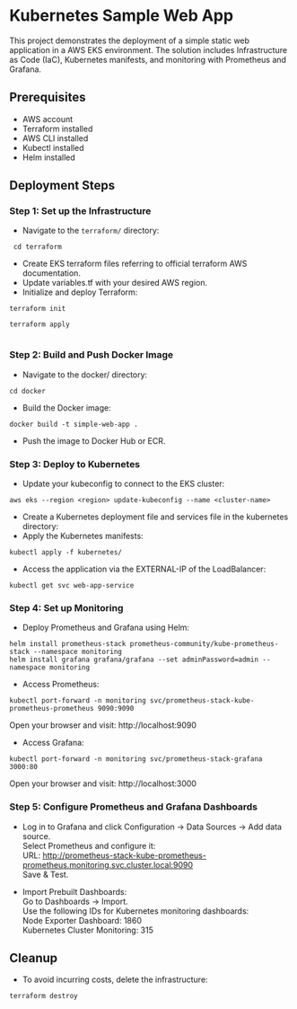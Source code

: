 # Kubernetes Sample Web App

This project demonstrates the deployment of a simple static web application in a AWS EKS environment. The solution includes Infrastructure as Code (IaC), Kubernetes manifests, and monitoring with Prometheus and Grafana.

## Prerequisites
- AWS account
- Terraform installed
- AWS CLI installed
- Kubectl installed
- Helm installed

## Deployment Steps

### Step 1: Set up the Infrastructure
- Navigate to the `terraform/` directory:
```
 cd terraform
```
- Create EKS terraform files referring to official terraform AWS documentation.
- Update variables.tf with your desired AWS region.
- Initialize and deploy Terraform:
```
terraform init

terraform apply
 
```
### Step 2: Build and Push Docker Image
- Navigate to the docker/ directory:
```
cd docker
```
- Build the Docker image:
```
docker build -t simple-web-app .
```
- Push the image to Docker Hub or ECR.

### Step 3: Deploy to Kubernetes

- Update your kubeconfig to connect to the EKS cluster:
```
aws eks --region <region> update-kubeconfig --name <cluster-name>
```
- Create a Kubernetes deployment file and services file in the kubernetes directory:
- Apply the Kubernetes manifests:
```
kubectl apply -f kubernetes/
```
- Access the application via the EXTERNAL-IP of the LoadBalancer:
```
kubectl get svc web-app-service
```
### Step 4: Set up Monitoring

- Deploy Prometheus and Grafana using Helm:
```
helm install prometheus-stack prometheus-community/kube-prometheus-stack --namespace monitoring
helm install grafana grafana/grafana --set adminPassword=admin --namespace monitoring

```
- Access Prometheus:
```
kubectl port-forward -n monitoring svc/prometheus-stack-kube-prometheus-prometheus 9090:9090
```
Open your browser and visit: http://localhost:9090
- Access Grafana:
```
kubectl port-forward -n monitoring svc/prometheus-stack-grafana 3000:80
```
Open your browser and visit: http://localhost:3000
### Step 5: Configure Prometheus and Grafana Dashboards

- Log in to Grafana and click Configuration → Data Sources → Add data source. <br>
Select Prometheus and configure it: <br>
URL: http://prometheus-stack-kube-prometheus-prometheus.monitoring.svc.cluster.local:9090 <br>
Save & Test.

- Import Prebuilt Dashboards: <br>
Go to Dashboards → Import.<br>
Use the following IDs for Kubernetes monitoring dashboards: <br>
Node Exporter Dashboard: 1860 <br>
Kubernetes Cluster Monitoring: 315
## Cleanup
- To avoid incurring costs, delete the infrastructure:
```
terraform destroy


